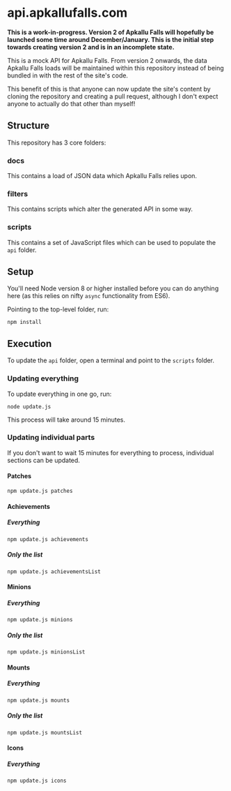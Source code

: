 # api.apkallufalls.com

**This is a work-in-progress. Version 2 of Apkallu Falls will hopefully be launched some time around December/January. This is the initial step towards creating version 2 and is in an incomplete state.**

This is a mock API for Apkallu Falls. From version 2 onwards, the data Apkallu Falls loads will be maintained within this repository instead of being bundled in with the rest of the site's code.

This benefit of this is that anyone can now update the site's content by cloning the repository and creating a pull request, although I don't expect anyone to actually do that other than myself!

## Structure

This repository has 3 core folders:

### docs

This contains a load of JSON data which Apkallu Falls relies upon.

### filters

This contains scripts which alter the generated API in some way.

### scripts

This contains a set of JavaScript files which can be used to populate the `api` folder.

## Setup

You'll need Node version 8 or higher installed before you can do anything here (as this relies on nifty `async` functionality from ES6).

Pointing to the top-level folder, run:

```
npm install
```

## Execution

To update the `api` folder, open a terminal and point to the `scripts` folder.

### Updating everything

To update everything in one go, run:

```
node update.js
```

This process will take around 15 minutes.

### Updating individual parts

If you don't want to wait 15 minutes for everything to process, individual sections can be updated.

#### Patches

```
npm update.js patches
```

#### Achievements

##### Everything
```
npm update.js achievements
```

##### Only the list
```
npm update.js achievementsList
```

#### Minions

##### Everything
```
npm update.js minions
```

##### Only the list
```
npm update.js minionsList
```

#### Mounts

##### Everything
```
npm update.js mounts
```

##### Only the list
```
npm update.js mountsList
```

#### Icons

##### Everything
```
npm update.js icons
```